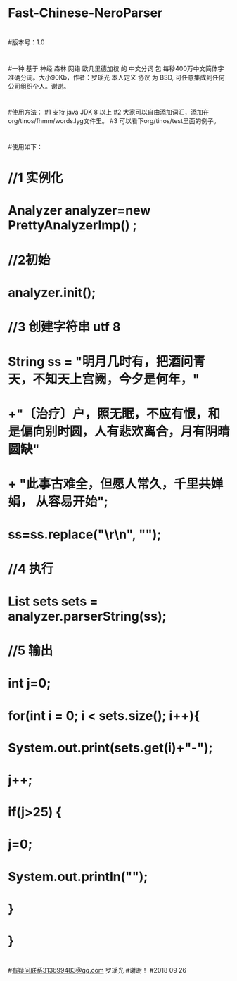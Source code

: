 # Fast-Chinese-NeroParser
#
#版本号：1.0
#
#一种 基于 神经 森林 网络 欧几里德加权 的 中文分词 包 每秒400万中文简体字准确分词。大小90Kb，作者：罗瑶光
本人定义 协议 为 BSD, 可任意集成到任何公司组织个人。谢谢。
#
#使用方法：
#1 支持 java JDK 8 以上
#2 大家可以自由添加词汇，添加在 org/tinos/fhmm/words.lyg文件里。
#3 可以看下org/tinos/test里面的例子。
#
#使用如下：
 #   //1 实例化
 #   Analyzer analyzer=new PrettyAnalyzerImp() ;
#		//2初始
#    analyzer.init();
#		//3 创建字符串 utf 8
#		String ss = "明月几时有，把酒问青天，不知天上宫阙，今夕是何年，"
 #		    +"〔治疗〕户，照无眠，不应有恨，和是偏向别时圆，人有悲欢离合，月有阴晴圆缺"
#				+ "此事古难全，但愿人常久，千里共婵娟， 从容易开始";
#		ss=ss.replace("\r\n", "");
 #   //4 执行
#		List<String> sets sets = analyzer.parserString(ss); 
#	  //5 输出
 #   int j=0;
#		for(int i = 0; i < sets.size(); i++){
#			System.out.print(sets.get(i)+"-");
#			j++;
#			if(j>25) {
#				j=0;
#				System.out.println("");
#			}
#		}
#
#
#
#有疑问联系313699483@qq.com 罗瑶光
#谢谢！
#2018 09 26
